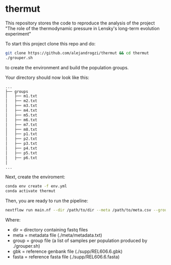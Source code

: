 # thermut

This repository stores the code to reproduce the analysis of the project "The role of the thermodynamic pressure in Lensky's long-term evolution experiment"

To start this project clone this repo and do:

```bash
git clone https://github.com/alejandrogzi/thermut && cd thermut
./grouper.sh
```

to create the environment and build the population groups.

Your directory should now look like this:

```bash
...
├── groups
│   ├── m1.txt
│   ├── m2.txt
│   ├── m3.txt
│   ├── m4.txt
│   ├── m5.txt
│   ├── m6.txt
│   ├── m7.txt
│   ├── m8.txt
│   ├── p1.txt
│   ├── p2.txt
│   ├── p3.txt
│   ├── p4.txt
│   ├── p5.txt
│   ├── p6.txt
│   
...
```
Next, create the enviroment:

```bash
conda env create -f env.yml
conda activate thermut
```

Then, you are ready to run the pipeline:

```bash
nextflow run main.nf --dir /path/to/dir --meta /path/to/meta.csv --group /path/to/group.csv --gbk /path/to/gbk --fasta /path/to/fasta
```

Where:
- dir = directory containing fastq files
- meta = metadata file (./meta/metadata.txt)
- group = group file (a list of samples per population produced by ./grouper.sh)
- gbk = reference genbank file (./supp/REL606.6.gbk)
- fasta = reference fasta file (./supp/REL606.6.fasta)

